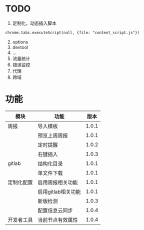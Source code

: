 # TODO

1. 定制化，动态插入脚本

```
chrome.tabs.executeScript(null, {file: "content_script.js"})
```

2. options
3. devtool
4. ...
5. 流量统计
6. 错误监控
7. 代理
8. 跨域



# 功能

| 模块        | 功能                | 版本  |
| ---------- | ------------------ | ----- |
|周报         | 导入模板            | 1.0.1 |
|            | 预览上周周报         | 1.0.1 |
|            | 定时提醒             | 1.0.2 |
|            | 右键插入             | 1.0.3 |
|gitlab      | 结构化目录           | 1.0.1 |
|            | 单文件下载           | 1.0.1 |
|定制化配置    | 启用周报相关功能      | 1.0.1 |
|            | 启用gitlab相关功能   | 1.0.1 |
|            | 新版检测             | 1.0.3 |
|            | 配置信息云同步        | 1.0.4 |
|开发者工具    | 当前节点有效属性      | 1.0.4 |



